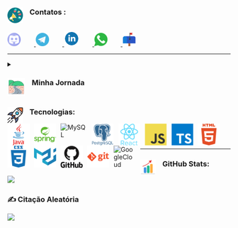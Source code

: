 ### Contatos : <img align="left" alt="Foguete" width="35px" style="padding-right:15px;" src="https://raw.githubusercontent.com/fernandodelgadoazevedo/fernandodelgadoazevedo/fa922e6090bc3b9c9bf4b317d075a0c501731250/imgs/contatos/megaphone-svgrepo-com.svg"/>

<br>
<a href="https://discord.gg/FernandoAzevedo#8268">
  <img alt="Java" width="30px" style="padding-right:30px;" src="https://github.com/fernandodelgadoazevedo/fernandodelgadoazevedo/blob/main/imgs/contatos/discord.svg"/>
</a>
<a href="https://web.telegram.org/k/#@FernandoAzevedo">
  <img alt="Java" width="30px" style="padding-right:30px;" src="https://github.com/fernandodelgadoazevedo/fernandodelgadoazevedo/blob/main/imgs/contatos/telegram.svg"/>
</a>
<a href="https://www.linkedin.com/in/fernandodazevedo">
  <img alt="Java" width="34px" style="padding-right:30px;" src="https://github.com/fernandodelgadoazevedo/fernandodelgadoazevedo/blob/main/imgs/contatos/linkedin.svg"/>
</a>
<a href="https://wa.me/5511983078800">
  <img alt="Java" width="30px" style="padding-right:30px;" src="https://github.com/fernandodelgadoazevedo/fernandodelgadoazevedo/blob/main/imgs/contatos/whatsapp-svgrepo-com.svg"/>
</a>
<a href="mailto:fernandodelgadoazevedo@gmail.com">
  <img alt="Java" width="30px" style="padding-right:30px;" src="https://github.com/fernandodelgadoazevedo/fernandodelgadoazevedo/blob/main/imgs/contatos/mailbox-svgrepo-com.svg"/>
</a>

---

<details>
<summary> <h3><img align="left" alt="Foguete" width="40px" style="padding-right:15px;" src="https://raw.githubusercontent.com/fernandodelgadoazevedo/fernandodelgadoazevedo/26c65e5b8805c90aa465484d5d4547921dc00ac8/imgs/tecw/asphalt-highway-journey-svgrepo-com%20(1).svg"/> Minha Jornada</h3></summary>

 <h3>Sou um desenvolvedor (Dev) apaixonado por encontrar soluções que tornem a vida mais fácil.</h3>
    <p>Com mais de 10 anos de experiência em tecnologia, gestão de processos e equipes, adquiri bons conhecimentos nas regras de negócio e habilidades para compreender as histórias e codar. "Clique em ...ver mais"</p>
    <p>Acredito que posso contribuir com minha visão ampla e habilidades tanto em soft skills quanto em hard skills para ajudar na resolução de desafios e na construção de projetos de sucesso.</p>
    <p>Sou um profissional em transição de carreira que busca uma nova oportunidade no mercado de tecnologia.</p>
<h4>Destaque</h4>
<p>Entre os meus projetos relevantes, destaco:</p>
<ul>
  <li>Redução do tempo de contagem de estoque de 9 horas para apenas 3 horas, com a implantação de um sistema de inventário eletrônico de custo zero, na Ambev.</li>
  <li>Criação de um sistema centralizado de compras que resultou na redução de custos e melhoria do SLA na entrega, também na Ambev.</li>
  <li>Estruturação da área de faturamento e expedição, mapeamento de processos, implantação ERP, treinamento, monitorar e definir KPIs na TecnoWise.</li>
</ul>

<h4>Formações</h4>
<ul>
  <li>Desenvolvedor Web FullStack. 2023</li>
  <li>Pós-graduação em Gestão de Projetos com ênfase em Ágil. 2021</li>
  <li>Graduado em Administração. 2017</li>
</ul>

<h4>Habilidades</h4>
<ul>
  <li>Fullstack</li>
  <li>Front-end</li>
  <li>Back-end</li>
  <li>React</li>
  <li>TypeScript</li>
  <li>JavaScript</li>
  <li>HTML</li>
  <li>CSS</li>
  <li>Spring</li>
  <li>Java</li>
  <li>SQL</li>
  <li>Bancos de Dados</li>
  <li>Git</li>
  <li>Software Web</li>
  <li>Design UI/UX</li>
  <li>Excel Avançado</li>
  <li>Power BI</li>
</ul>

<h4>Características</h4>
<ul>
  <li>Comunicação</li>
  <li>Trabalho em equipe</li>
  <li>Criatividade</li>
  <li>Adaptabilidade</li>
  <li>Proatividade</li>
  <li>Flexibilidade</li>
  <li>Resolução de problemas</li>
  <li>Raciocínio lógico</li>
</ul>

"[Veja mais no Linkedin][Linkedin]"
</details>

##

### Tecnologias: <img align="left" alt="Foguete" width="35px" style="padding-right:15px;" src="https://raw.githubusercontent.com/fernandodelgadoazevedo/fernandodelgadoazevedo/99925bcc95bc126a3f712db3b9a8c9c2d84fb96a/imgs/teconologias/foguete.svg"/>

<img align="left" alt="Java" width="50px" style="padding-right:10px;" src="https://raw.githubusercontent.com/fernandodelgadoazevedo/fernandodelgadoazevedo/cba9c2447609c4781407237d8bff7f973751e36d/imgs/tecw/java-original-wordmark.svg"/>
<img align="left" alt="Spring" width="50px" style="padding-right:10px;" src="https://raw.githubusercontent.com/fernandodelgadoazevedo/fernandodelgadoazevedo/cba9c2447609c4781407237d8bff7f973751e36d/imgs/tecw/spring-original-wordmark.svg"/>
<img align="left" alt="MySQL" width="60px" style="padding-right:10px;" src="https://raw.githubusercontent.com/fernandodelgadoazevedo/devicon/1f15a183db812b53e4f2435a5a9e2cb2c9d50b0c/icons/mysql/mysql-original-wordmark.svg"/>
<img align="left" alt="PostgreSQL" width="50px" style="padding-right:10px;" src="https://raw.githubusercontent.com/fernandodelgadoazevedo/fernandodelgadoazevedo/cba9c2447609c4781407237d8bff7f973751e36d/imgs/tecw/postgresql-plain-wordmark.svg"/>
<img align="left" alt="React" width="50px" style="padding-right:10px;" src="https://raw.githubusercontent.com/fernandodelgadoazevedo/fernandodelgadoazevedo/cba9c2447609c4781407237d8bff7f973751e36d/imgs/tecw/react-original-wordmark.svg"/>
<img align="left" alt="JavaScript" width="50px" style="padding-right:10px;" src="https://raw.githubusercontent.com/fernandodelgadoazevedo/fernandodelgadoazevedo/cba9c2447609c4781407237d8bff7f973751e36d/imgs/tecw/javascript-original.svg"/>
<img align="left" alt="TypeScript" width="50px" style="padding-right:10px;" src="https://raw.githubusercontent.com/fernandodelgadoazevedo/fernandodelgadoazevedo/cba9c2447609c4781407237d8bff7f973751e36d/imgs/tecw/typescript-plain.svg"/>
<img align="left" alt="HTML" width="50px" style="padding-right:10px;" src="https://raw.githubusercontent.com/fernandodelgadoazevedo/fernandodelgadoazevedo/cba9c2447609c4781407237d8bff7f973751e36d/imgs/tecw/html5-plain-wordmark.svg"/>
<img align="left" alt="CSS" width="50px" style="padding-right:10px;" src="https://raw.githubusercontent.com/fernandodelgadoazevedo/fernandodelgadoazevedo/cba9c2447609c4781407237d8bff7f973751e36d/imgs/tecw/css3-plain-wordmark.svg"/>
<img align="left" alt="Material-UI" width="50px" style="padding-right:10px;" src="https://raw.githubusercontent.com/fernandodelgadoazevedo/fernandodelgadoazevedo/cba9c2447609c4781407237d8bff7f973751e36d/imgs/tecw/materialui-original.svg"/>
<img align="left" alt="GitHub" width="50px" style="padding-right:10px;" src="https://raw.githubusercontent.com/fernandodelgadoazevedo/fernandodelgadoazevedo/cba9c2447609c4781407237d8bff7f973751e36d/imgs/tecw/github-original-wordmark.svg"/>
<img align="left" alt="Git" width="50px" style="padding-right:10px;" src="https://raw.githubusercontent.com/fernandodelgadoazevedo/fernandodelgadoazevedo/cba9c2447609c4781407237d8bff7f973751e36d/imgs/tecw/git-plain-wordmark.svg"/>
<img align="left" alt="GoogleCloud" width="50px" style="padding-right:10px;" src="https://raw.githubusercontent.com/fernandodelgadoazevedo/devicon/1f15a183db812b53e4f2435a5a9e2cb2c9d50b0c/icons/googlecloud/googlecloud-original.svg"/>

<br>
<br>

###
---

### GitHub Stats: <img align="left" alt="Stats" width="35px" style="padding-right:15px;" src="https://raw.githubusercontent.com/fernandodelgadoazevedo/fernandodelgadoazevedo/94efc1ab1afefa04fcf54507d638c535baa6c49d/imgs/tecw/increase-stats-svgrepo-com.svg"/>
![](https://github-readme-stats.vercel.app/api?username=fernandodelgadoazevedo&theme=darcula&hide_border=true&include_all_commits=true&count_private=false)<br/>



### ✍️ Citação Aleatória
![](https://quotes-github-readme.vercel.app/api?type=horizontal&theme=merko)



[Linkedin]: https://www.linkedin.com/in/fernandodazevedo
